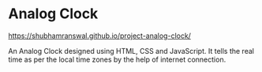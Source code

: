 # Analog Clock

https://shubhamranswal.github.io/project-analog-clock/

An Analog Clock designed using HTML, CSS and JavaScript. It tells the real time as per the local time zones by the help of internet connection.
